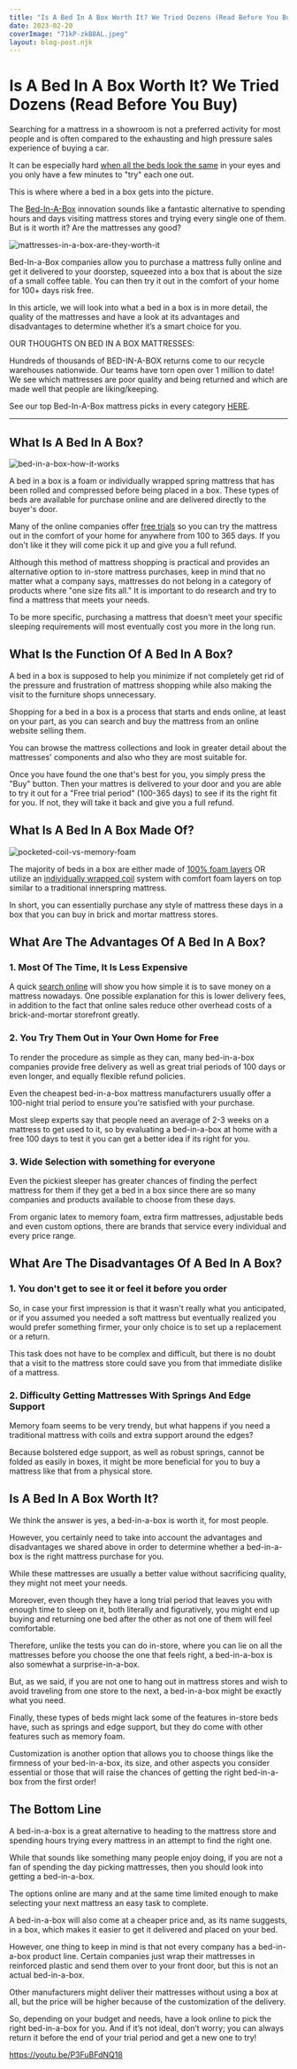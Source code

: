 ```yaml
---
title: "Is A Bed In A Box Worth It? We Tried Dozens (Read Before You Buy)"
date: 2023-02-20
coverImage: "71kP-zkB8AL.jpeg"
layout: blog-post.njk
---
```


# Is A Bed In A Box Worth It? We Tried Dozens (Read Before You Buy)

Searching for a mattress in a showroom is not a preferred activity for most people and is often compared to the exhausting and high pressure sales experience of buying a car.

It can be especially hard [when all the beds look the same](https://www.consumerreports.org/home-garden/mattresses/ways-to-master-mattress-shopping-a7948217770/) in your eyes and you only have a few minutes to "try" each one out.

This is where where a bed in a box gets into the picture.

The [Bed-In-A-Box](https://casper.com/blog/mattress-in-a-box/#:~:text=A%20mattress%20in%20a%20box%20is%20just%20like%20a%20regular,maneuver%20than%20a%20traditional%20mattress.) innovation sounds like a fantastic alternative to spending hours and days visiting mattress stores and trying every single one of them. But is it worth it? Are the mattresses any good?

![mattresses-in-a-box-are-they-worth-it](/images/blog/Most-Attractive-Youtube-Thumbnail-2023-02-20T111706.448-1024x576.png)

Bed-In-a-Box companies allow you to purchase a mattress fully online and get it delivered to your doorstep, squeezed into a box that is about the size of a small coffee table. You can then try it out in the comfort of your home for 100+ days risk free.

In this article, we will look into what a bed in a box is in more detail, the quality of the mattresses and have a look at its advantages and disadvantages to determine whether it’s a smart choice for you.

OUR THOUGHTS ON BED IN A BOX MATTRESSES:  
  
Hundreds of thousands of BED-IN-A-BOX returns come to our recycle warehouses nationwide. Our teams have torn open over 1 million to date! We see which mattresses are poor quality and being returned and which are made well that people are liking/keeping.  
  
See our top Bed-In-A-Box mattress picks in every category [HERE](https://www.abedderworld.com/top-mattress-picks.html/).

* * *

## What Is A Bed In A Box?

![bed-in-a-box-how-it-works](/images/blog/71kP-zkB8AL-789x1024.jpeg)

A bed in a box is a foam or individually wrapped spring mattress that has been rolled and compressed before being placed in a box. These types of beds are available for purchase online and are delivered directly to the buyer's door.

Many of the online companies offer [free trials](https://www.tomsguide.com/news/mattress-trials-how-do-they-work) so you can try the mattress out in the comfort of your home for anywhere from 100 to 365 days. If you don't like it they will come pick it up and give you a full refund.

Although this method of mattress shopping is practical and provides an alternative option to in-store mattress purchases, keep in mind that no matter what a company says, mattresses do not belong in a category of products where "one size fits all." It is important to do research and try to find a mattress that meets your needs.

To be more specific, purchasing a mattress that doesn't meet your specific sleeping requirements will most eventually cost you more in the long run.

## What Is the Function Of A Bed In A Box?

A bed in a box is supposed to help you minimize if not completely get rid of the pressure and frustration of mattress shopping while also making the visit to the furniture shops unnecessary.

Shopping for a bed in a box is a process that starts and ends online, at least on your part, as you can search and buy the mattress from an online website selling them.

You can browse the mattress collections and look in greater detail about the mattresses' components and also who they are most suitable for.

Once you have found the one that's best for you, you simply press the "Buy" button. Then your mattres is delivered to your door and you are able to try it out for a "Free trial period" (100-365 days) to see if its the right fit for you. If not, they will take it back and give you a full refund.

## What Is A Bed In A Box Made Of?

![pocketed-coil-vs-memory-foam](/images/blog/Add-a-heading-12-1024x819.png)

The majority of beds in a box are either made of [100% foam layers](https://www.abedderworld.com/gel-memory-foam-mattress.html/) OR utilize an [individually wrapped coil](https://www.abedderworld.com/best-pocketed-coil-mattress.html/) system with comfort foam layers on top similar to a traditional innerspring mattress.

In short, you can essentially purchase any style of mattress these days in a box that you can buy in brick and mortar mattress stores.

## What Are The Advantages Of A Bed In A Box?

### 1\. Most Of The Time, It Is Less Expensive

A quick [search online](https://almostpractical.com/list-online-mattress-companies/) will show you how simple it is to save money on a mattress nowadays. One possible explanation for this is lower delivery fees, in addition to the fact that online sales reduce other overhead costs of a brick-and-mortar storefront greatly.

### 2\. You Try Them Out in Your Own Home for Free

To render the procedure as simple as they can, many bed-in-a-box companies provide free delivery as well as great trial periods of 100 days or even longer, and equally flexible refund policies.

Even the cheapest bed-in-a-box mattress manufacturers usually offer a 100-night trial period to ensure you're satisfied with your purchase.

Most sleep experts say that people need an average of 2-3 weeks on a mattress to get used to it, so by evaluating a bed-in-a-box at home with a free 100 days to test it you can get a better idea if its right for you.

### 3\. Wide Selection with something for everyone

Even the pickiest sleeper has greater chances of finding the perfect mattress for them if they get a bed in a box since there are so many companies and products available to choose from these days.

From organic latex to memory foam, extra firm mattresses, adjustable beds and even custom options, there are brands that service every individual and every price range.

## What Are The Disadvantages Of A Bed In A Box?

### 1\. You don't get to see it or feel it before you order

So, in case your first impression is that it wasn't really what you anticipated, or if you assumed you needed a soft mattress but eventually realized you would prefer something firmer, your only choice is to set up a replacement or a return.

This task does not have to be complex and difficult, but there is no doubt that a visit to the mattress store could save you from that immediate dislike of a mattress.

### 2\. **Difficulty Getting Mattresses With Springs And Edge Support**

Memory foam seems to be very trendy, but what happens if you need a traditional mattress with coils and extra support around the edges?

Because bolstered edge support, as well as robust springs, cannot be folded as easily in boxes, it might be more beneficial for you to buy a mattress like that from a physical store.

## Is A Bed In A Box Worth It?

We think the answer is yes, a bed-in-a-box is worth it, for most people.

However, you certainly need to take into account the advantages and disadvantages we shared above in order to determine whether a bed-in-a-box is the right mattress purchase for you.

While these mattresses are usually a better value without sacrificing quality, they might not meet your needs.

Moreover, even though they have a long trial period that leaves you with enough time to sleep on it, both literally and figuratively, you might end up buying and returning one bed after the other as not one of them will feel comfortable.

Therefore, unlike the tests you can do in-store, where you can lie on all the mattresses before you choose the one that feels right, a bed-in-a-box is also somewhat a surprise-in-a-box.

But, as we said, if you are not one to hang out in mattress stores and wish to avoid traveling from one store to the next, a bed-in-a-box might be exactly what you need.

Finally, these types of beds might lack some of the features in-store beds have, such as springs and edge support, but they do come with other features such as memory foam.

Customization is another option that allows you to choose things like the firmness of your bed-in-a-box, its size, and other aspects you consider essential or those that will raise the chances of getting the right bed-in-a-box from the first order!

## **The Bottom Line**

A bed-in-a-box is a great alternative to heading to the mattress store and spending hours trying every mattress in an attempt to find the right one.

While that sounds like something many people enjoy doing, if you are not a fan of spending the day picking mattresses, then you should look into getting a bed-in-a-box.

The options online are many and at the same time limited enough to make selecting your next mattress an easy task to complete.

A bed-in-a-box will also come at a cheaper price and, as its name suggests, in a box, which makes it easier to get it delivered and placed on your bed.

However, one thing to keep in mind is that not every company has a bed-in-a-box product line. Certain companies just wrap their mattresses in reinforced plastic and send them over to your front door, but this is not an actual bed-in-a-box.

Other manufacturers might deliver their mattresses without using a box at all, but the price will be higher because of the customization of the delivery.

So, depending on your budget and needs, have a look online to pick the right bed-in-a-box for you. And if it’s not ideal, don’t worry; you can always return it before the end of your trial period and get a new one to try!

https://youtu.be/P3FuBFdNQ18
